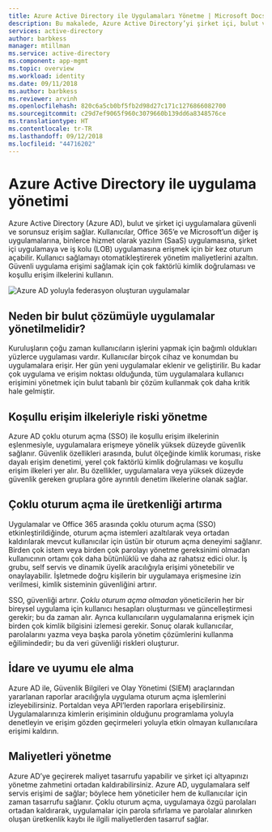 ```yaml
---
title: Azure Active Directory ile Uygulamaları Yönetme | Microsoft Docs
description: Bu makalede, Azure Active Directory’yi şirket içi, bulut ve SaaS uygulamalarınızla tümleştirmenin avantajları açıklanmaktadır.
services: active-directory
author: barbkess
manager: mtillman
ms.service: active-directory
ms.component: app-mgmt
ms.topic: overview
ms.workload: identity
ms.date: 09/11/2018
ms.author: barbkess
ms.reviewer: arvinh
ms.openlocfilehash: 820c6a5cb0bf5fb2d98d27c171c1276866082700
ms.sourcegitcommit: c29d7ef9065f960c3079660b139dd6a8348576ce
ms.translationtype: HT
ms.contentlocale: tr-TR
ms.lasthandoff: 09/12/2018
ms.locfileid: "44716202"
---
```

# <a name="application-management-with-azure-active-directory"></a>Azure Active Directory ile uygulama yönetimi

Azure Active Directory (Azure AD), bulut ve şirket içi uygulamalara güvenli ve sorunsuz erişim sağlar. Kullanıcılar, Office 365’e ve Microsoft’un diğer iş uygulamalarına, binlerce hizmet olarak yazılım (SaaS) uygulamasına, şirket içi uygulamaya ve iş kolu (LOB) uygulamasına erişmek için bir kez oturum açabilir. Kullanıcı sağlamayı otomatikleştirerek yönetim maliyetlerini azaltın. Güvenli uygulama erişimi sağlamak için çok faktörlü kimlik doğrulaması ve koşullu erişim ilkelerini kullanın.

![Azure AD yoluyla federasyon oluşturan uygulamalar](media/migrate-adfs-apps-to-azure/migrate2.png)

## <a name="why-manage-applications-with-a-cloud-solution"></a>Neden bir bulut çözümüyle uygulamalar yönetilmelidir?

Kuruluşların çoğu zaman kullanıcıların işlerini yapmak için bağımlı oldukları yüzlerce uygulaması vardır. Kullanıcılar birçok cihaz ve konumdan bu uygulamalara erişir. Her gün yeni uygulamalar eklenir ve geliştirilir. Bu kadar çok uygulama ve erişim noktası olduğunda, tüm uygulamalara kullanıcı erişimini yönetmek için bulut tabanlı bir çözüm kullanmak çok daha kritik hale gelmiştir.

## <a name="manage-risk-with-conditional-access-policies"></a>Koşullu erişim ilkeleriyle riski yönetme
Azure AD çoklu oturum açma (SSO) ile koşullu erişim ilkelerinin eşlenmesiyle, uygulamalara erişmeye yönelik yüksek düzeyde güvenlik sağlanır. Güvenlik özellikleri arasında, bulut ölçeğinde kimlik koruması, riske dayalı erişim denetimi, yerel çok faktörlü kimlik doğrulaması ve koşullu erişim ilkeleri yer alır. Bu özellikler, uygulamalara veya yüksek düzeyde güvenlik gereken gruplara göre ayrıntılı denetim ilkelerine olanak sağlar.

## <a name="improve-productivity-with-single-sign-on"></a>Çoklu oturum açma ile üretkenliği artırma
Uygulamalar ve Office 365 arasında çoklu oturum açma (SSO) etkinleştirildiğinde, oturum açma istemleri azaltılarak veya ortadan kaldırılarak mevcut kullanıcılar için üstün bir oturum açma deneyimi sağlanır. Birden çok istem veya birden çok parolayı yönetme gereksinimi olmadan kullanıcının ortamı çok daha bütünlüklü ve daha az rahatsız edici olur. İş grubu, self servis ve dinamik üyelik aracılığıyla erişimi yönetebilir ve onaylayabilir. İşletmede doğru kişilerin bir uygulamaya erişmesine izin verilmesi, kimlik sisteminin güvenliğini artırır.

SSO, güvenliği artırır. *Çoklu oturum açma olmadan* yöneticilerin her bir bireysel uygulama için kullanıcı hesapları oluşturması ve güncelleştirmesi gerekir; bu da zaman alır. Ayrıca kullanıcıların uygulamalarına erişmek için birden çok kimlik bilgisini izlemesi gerekir. Sonuç olarak kullanıcılar, parolalarını yazma veya başka parola yönetim çözümlerini kullanma eğilimindedir; bu da veri güvenliği riskleri oluşturur. 

## <a name="address-governance-and-compliance"></a>İdare ve uyumu ele alma
Azure AD ile, Güvenlik Bilgileri ve Olay Yönetimi (SIEM) araçlarından yararlanan raporlar aracılığıyla uygulama oturum açma işlemlerini izleyebilirsiniz. Portaldan veya API’lerden raporlara erişebilirsiniz. Uygulamalarınıza kimlerin erişiminin olduğunu programlama yoluyla denetleyin ve erişim gözden geçirmeleri yoluyla etkin olmayan kullanıcılara erişimi kaldırın.

## <a name="manage-costs"></a>Maliyetleri yönetme
Azure AD’ye geçirerek maliyet tasarrufu yapabilir ve şirket içi altyapınızı yönetme zahmetini ortadan kaldırabilirsiniz. Azure AD, uygulamalara self servis erişimi de sağlar; böylece hem yöneticiler hem de kullanıcılar için zaman tasarrufu sağlanır. Çoklu oturum açma, uygulamaya özgü parolaları ortadan kaldırarak, uygulamalar için parola sıfırlama ve parolalar alınırken oluşan üretkenlik kaybı ile ilgili maliyetlerden tasarruf sağlar.

